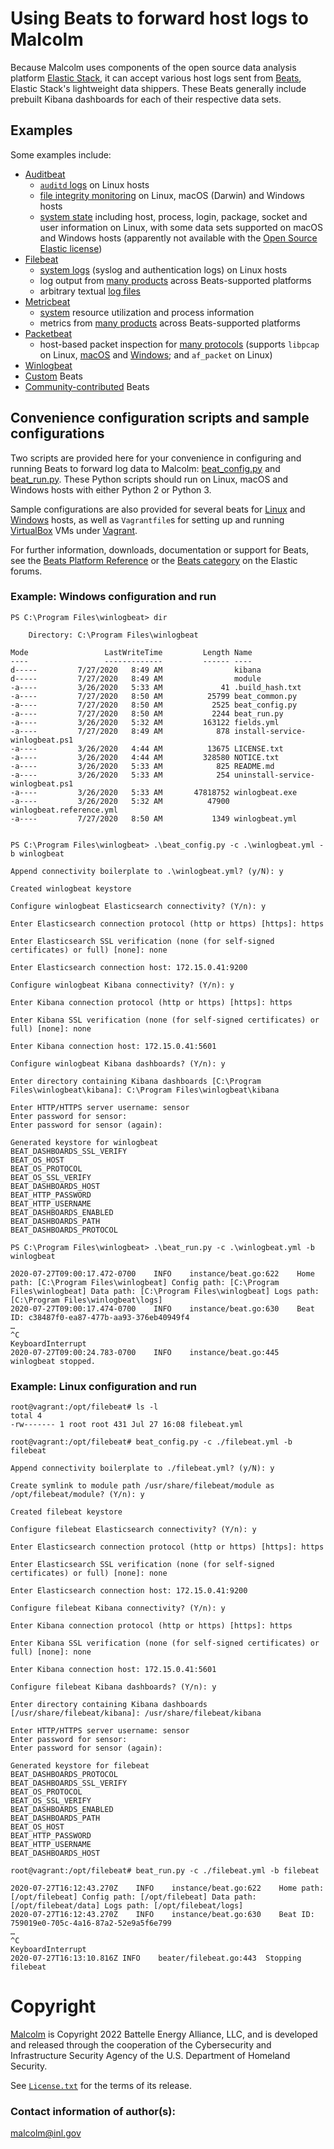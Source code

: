 # Using Beats to forward host logs to Malcolm

Because Malcolm uses components of the open source data analysis platform [Elastic Stack](https://www.elastic.co/elastic-stack), it can accept various host logs sent from [Beats](https://www.elastic.co/beats/#the-beats-family), Elastic Stack's lightweight data shippers. These Beats generally include prebuilt Kibana dashboards for each of their respective data sets.

## Examples

Some examples include:

* [Auditbeat](https://www.elastic.co/beats/auditbeat)
    - [`auditd` logs](https://www.elastic.co/guide/en/beats/auditbeat/master/auditbeat-module-auditd.html) on Linux hosts
    - [file integrity monitoring](https://www.elastic.co/guide/en/beats/auditbeat/master/auditbeat-module-file_integrity.html) on Linux, macOS (Darwin) and Windows hosts
    - [system state](https://www.elastic.co/guide/en/beats/auditbeat/master/auditbeat-module-system.html) including host, process, login, package, socket and user information on Linux, with some data sets supported on macOS and Windows hosts (apparently not available with the [Open Source Elastic license](https://www.elastic.co/subscriptions))
* [Filebeat](https://www.elastic.co/beats/filebeat)
    - [system logs](https://www.elastic.co/guide/en/beats/filebeat/current/filebeat-module-system.html) (syslog and authentication logs) on Linux hosts
    - log output from [many products](https://www.elastic.co/guide/en/beats/filebeat/current/filebeat-modules.html) across Beats-supported platforms 
    - arbitrary textual [log files](https://www.elastic.co/guide/en/beats/filebeat/current/filebeat-input-log.html)
* [Metricbeat](https://www.elastic.co/beats/metricbeat)
    - [system](https://www.elastic.co/guide/en/beats/metricbeat/current/metricbeat-module-system.html) resource utilization and process information
    - metrics from [many products](https://www.elastic.co/guide/en/beats/metricbeat/current/metricbeat-modules.html) across Beats-supported platforms
* [Packetbeat](https://www.elastic.co/beats/packetbeat)
    - host-based packet inspection for [many protocols](https://www.elastic.co/guide/en/beats/packetbeat/current/configuration-protocols.html) (supports `libpcap` on Linux, [macOS](https://formulae.brew.sh/formula/libpcap) and [Windows](https://nmap.org/npcap/); and `af_packet` on Linux)
* [Winlogbeat](https://www.elastic.co/downloads/beats/winlogbeat)
* [Custom](https://www.elastic.co/guide/en/beats/devguide/current/index.html) Beats
* [Community-contributed](https://www.elastic.co/guide/en/beats/devguide/current/community-beats.html) Beats

## Convenience configuration scripts and sample configurations

Two scripts are provided here for your convenience in configuring and running Beats to forward log data to Malcolm: [beat_config.py](./beat_config.py) and [beat_run.py](./beat_run.py). These Python scripts should run on Linux, macOS and Windows hosts with either Python 2 or Python 3.

Sample configurations are also provided for several beats for [Linux](./linux_vm_example) and [Windows](./windows_vm_example) hosts, as well as `Vagrantfile`s for setting up and running [VirtualBox](https://www.virtualbox.org/) VMs under [Vagrant](https://www.vagrantup.com/intro).

For further information, downloads, documentation or support for Beats, see the [Beats Platform Reference](https://www.elastic.co/guide/en/beats/libbeat/current/beats-reference.html) or the [Beats category](https://discuss.elastic.co/c/elastic-stack/beats) on the Elastic forums.

### Example: Windows configuration and run

```
PS C:\Program Files\winlogbeat> dir

    Directory: C:\Program Files\winlogbeat

Mode                 LastWriteTime         Length Name
----                 -------------         ------ ----
d-----         7/27/2020   8:49 AM                kibana
d-----         7/27/2020   8:49 AM                module
-a----         3/26/2020   5:33 AM             41 .build_hash.txt
-a----         7/27/2020   8:50 AM          25799 beat_common.py
-a----         7/27/2020   8:50 AM           2525 beat_config.py
-a----         7/27/2020   8:50 AM           2244 beat_run.py
-a----         3/26/2020   5:32 AM         163122 fields.yml
-a----         7/27/2020   8:49 AM            878 install-service-winlogbeat.ps1
-a----         3/26/2020   4:44 AM          13675 LICENSE.txt
-a----         3/26/2020   4:44 AM         328580 NOTICE.txt
-a----         3/26/2020   5:33 AM            825 README.md
-a----         3/26/2020   5:33 AM            254 uninstall-service-winlogbeat.ps1
-a----         3/26/2020   5:33 AM       47818752 winlogbeat.exe
-a----         3/26/2020   5:32 AM          47900 winlogbeat.reference.yml
-a----         7/27/2020   8:50 AM           1349 winlogbeat.yml


PS C:\Program Files\winlogbeat> .\beat_config.py -c .\winlogbeat.yml -b winlogbeat

Append connectivity boilerplate to .\winlogbeat.yml? (y/N): y

Created winlogbeat keystore

Configure winlogbeat Elasticsearch connectivity? (Y/n): y

Enter Elasticsearch connection protocol (http or https) [https]: https

Enter Elasticsearch SSL verification (none (for self-signed certificates) or full) [none]: none

Enter Elasticsearch connection host: 172.15.0.41:9200

Configure winlogbeat Kibana connectivity? (Y/n): y

Enter Kibana connection protocol (http or https) [https]: https

Enter Kibana SSL verification (none (for self-signed certificates) or full) [none]: none

Enter Kibana connection host: 172.15.0.41:5601

Configure winlogbeat Kibana dashboards? (Y/n): y

Enter directory containing Kibana dashboards [C:\Program Files\winlogbeat\kibana]: C:\Program Files\winlogbeat\kibana

Enter HTTP/HTTPS server username: sensor
Enter password for sensor:
Enter password for sensor (again):

Generated keystore for winlogbeat
BEAT_DASHBOARDS_SSL_VERIFY
BEAT_OS_HOST
BEAT_OS_PROTOCOL
BEAT_OS_SSL_VERIFY
BEAT_DASHBOARDS_HOST
BEAT_HTTP_PASSWORD
BEAT_HTTP_USERNAME
BEAT_DASHBOARDS_ENABLED
BEAT_DASHBOARDS_PATH
BEAT_DASHBOARDS_PROTOCOL

PS C:\Program Files\winlogbeat> .\beat_run.py -c .\winlogbeat.yml -b winlogbeat

2020-07-27T09:00:17.472-0700    INFO    instance/beat.go:622    Home path: [C:\Program Files\winlogbeat] Config path: [C:\Program Files\winlogbeat] Data path: [C:\Program Files\winlogbeat] Logs path: [C:\Program Files\winlogbeat\logs]
2020-07-27T09:00:17.474-0700    INFO    instance/beat.go:630    Beat ID: c38487f0-ea87-477b-aa93-376eb40949f4
…
^C
KeyboardInterrupt
2020-07-27T09:00:24.783-0700    INFO    instance/beat.go:445    winlogbeat stopped.
```

### Example: Linux configuration and run

```
root@vagrant:/opt/filebeat# ls -l
total 4
-rw------- 1 root root 431 Jul 27 16:08 filebeat.yml

root@vagrant:/opt/filebeat# beat_config.py -c ./filebeat.yml -b filebeat

Append connectivity boilerplate to ./filebeat.yml? (y/N): y 

Create symlink to module path /usr/share/filebeat/module as /opt/filebeat/module? (Y/n): y

Created filebeat keystore

Configure filebeat Elasticsearch connectivity? (Y/n): y

Enter Elasticsearch connection protocol (http or https) [https]: https

Enter Elasticsearch SSL verification (none (for self-signed certificates) or full) [none]: none

Enter Elasticsearch connection host: 172.15.0.41:9200

Configure filebeat Kibana connectivity? (Y/n): y

Enter Kibana connection protocol (http or https) [https]: https

Enter Kibana SSL verification (none (for self-signed certificates) or full) [none]: none

Enter Kibana connection host: 172.15.0.41:5601

Configure filebeat Kibana dashboards? (Y/n): y

Enter directory containing Kibana dashboards [/usr/share/filebeat/kibana]: /usr/share/filebeat/kibana

Enter HTTP/HTTPS server username: sensor
Enter password for sensor: 
Enter password for sensor (again): 

Generated keystore for filebeat
BEAT_DASHBOARDS_PROTOCOL
BEAT_DASHBOARDS_SSL_VERIFY
BEAT_OS_PROTOCOL
BEAT_OS_SSL_VERIFY
BEAT_DASHBOARDS_ENABLED
BEAT_DASHBOARDS_PATH
BEAT_OS_HOST
BEAT_HTTP_PASSWORD
BEAT_HTTP_USERNAME
BEAT_DASHBOARDS_HOST

root@vagrant:/opt/filebeat# beat_run.py -c ./filebeat.yml -b filebeat

2020-07-27T16:12:43.270Z    INFO    instance/beat.go:622    Home path: [/opt/filebeat] Config path: [/opt/filebeat] Data path: [/opt/filebeat/data] Logs path: [/opt/filebeat/logs]
2020-07-27T16:12:43.270Z    INFO    instance/beat.go:630    Beat ID: 759019e0-705c-4a16-87a2-52e9a5f6e799
…
^C
KeyboardInterrupt
2020-07-27T16:13:10.816Z INFO    beater/filebeat.go:443  Stopping filebeat
```

# <a name="Footer"></a>Copyright

[Malcolm](https://github.com/cisagov/Malcolm) is Copyright 2022 Battelle Energy Alliance, LLC, and is developed and released through the cooperation of the Cybersecurity and Infrastructure Security Agency of the U.S. Department of Homeland Security.

See [`License.txt`](https://raw.githubusercontent.com/cisagov/Malcolm/main/License.txt) for the terms of its release.

### Contact information of author(s):

[malcolm@inl.gov](mailto:malcolm@inl.gov?subject=Malcolm)
